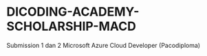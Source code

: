 # DICODING-ACADEMY-SCHOLARSHIP-MACD
Submission 1 dan 2 Microsoft Azure Cloud Developer (Pacodiploma) 
